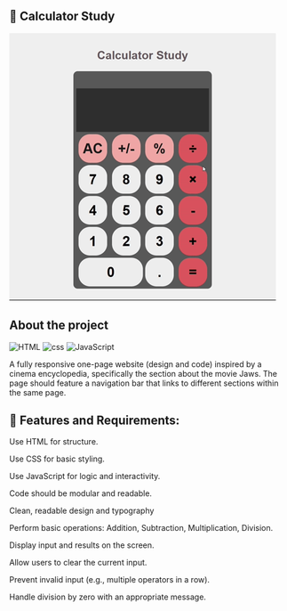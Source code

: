 <section>

# 🧮 Calculator Study

![calculator.gif](outros/calculator.gif)

# About the project

![HTML](https://img.shields.io/badge/HTML5-E34F26?style=for-the-badge&logo=html5&logoColor=white)
![css](https://img.shields.io/badge/CSS3-1572B6?style=for-the-badge&logo=css3&logoColor=white)
![JavaScript](https://img.shields.io/badge/JavaScript-323330?style=for-the-badge&logo=javascript&logoColor=F7DF1E)

A fully responsive one-page website (design and code) inspired by a cinema encyclopedia, specifically the section about the movie Jaws. The page should feature a navigation bar that links to different sections within the same page.

## 🧩 Features and Requirements:
Use HTML for structure.

Use CSS for basic styling.

Use JavaScript for logic and interactivity.

Code should be modular and readable.

Clean, readable design and typography

Perform basic operations: Addition, Subtraction, Multiplication, Division.

Display input and results on the screen.

Allow users to clear the current input.

Prevent invalid input (e.g., multiple operators in a row).

Handle division by zero with an appropriate message.

</section>
